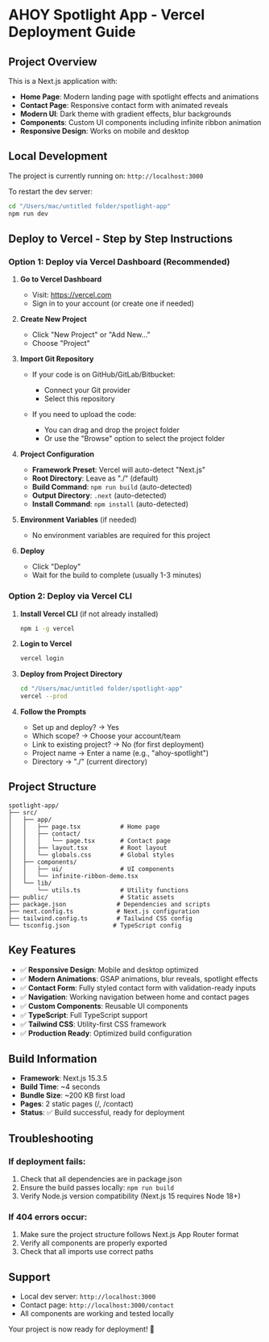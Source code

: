 # AHOY Spotlight App - Vercel Deployment Guide

## Project Overview
This is a Next.js application with:
- **Home Page**: Modern landing page with spotlight effects and animations
- **Contact Page**: Responsive contact form with animated reveals
- **Modern UI**: Dark theme with gradient effects, blur backgrounds
- **Components**: Custom UI components including infinite ribbon animation
- **Responsive Design**: Works on mobile and desktop

## Local Development
The project is currently running on: `http://localhost:3000`

To restart the dev server:
```bash
cd "/Users/mac/untitled folder/spotlight-app"
npm run dev
```

## Deploy to Vercel - Step by Step Instructions

### Option 1: Deploy via Vercel Dashboard (Recommended)

1. **Go to Vercel Dashboard**
   - Visit: https://vercel.com
   - Sign in to your account (or create one if needed)

2. **Create New Project**
   - Click "New Project" or "Add New..."
   - Choose "Project"

3. **Import Git Repository**
   - If your code is on GitHub/GitLab/Bitbucket:
     - Connect your Git provider
     - Select this repository
   
   - If you need to upload the code:
     - You can drag and drop the project folder
     - Or use the "Browse" option to select the project folder

4. **Project Configuration**
   - **Framework Preset**: Vercel will auto-detect "Next.js"
   - **Root Directory**: Leave as "./" (default)
   - **Build Command**: `npm run build` (auto-detected)
   - **Output Directory**: `.next` (auto-detected)
   - **Install Command**: `npm install` (auto-detected)

5. **Environment Variables** (if needed)
   - No environment variables are required for this project

6. **Deploy**
   - Click "Deploy"
   - Wait for the build to complete (usually 1-3 minutes)

### Option 2: Deploy via Vercel CLI

1. **Install Vercel CLI** (if not already installed)
   ```bash
   npm i -g vercel
   ```

2. **Login to Vercel**
   ```bash
   vercel login
   ```

3. **Deploy from Project Directory**
   ```bash
   cd "/Users/mac/untitled folder/spotlight-app"
   vercel --prod
   ```

4. **Follow the Prompts**
   - Set up and deploy? → Yes
   - Which scope? → Choose your account/team
   - Link to existing project? → No (for first deployment)
   - Project name → Enter a name (e.g., "ahoy-spotlight")
   - Directory → "./" (current directory)

## Project Structure
```
spotlight-app/
├── src/
│   ├── app/
│   │   ├── page.tsx           # Home page
│   │   ├── contact/
│   │   │   └── page.tsx       # Contact page
│   │   ├── layout.tsx         # Root layout
│   │   └── globals.css        # Global styles
│   ├── components/
│   │   ├── ui/                # UI components
│   │   └── infinite-ribbon-demo.tsx
│   └── lib/
│       └── utils.ts           # Utility functions
├── public/                    # Static assets
├── package.json              # Dependencies and scripts
├── next.config.ts            # Next.js configuration
├── tailwind.config.ts        # Tailwind CSS config
└── tsconfig.json            # TypeScript config
```

## Key Features
- ✅ **Responsive Design**: Mobile and desktop optimized
- ✅ **Modern Animations**: GSAP animations, blur reveals, spotlight effects
- ✅ **Contact Form**: Fully styled contact form with validation-ready inputs
- ✅ **Navigation**: Working navigation between home and contact pages
- ✅ **Custom Components**: Reusable UI components
- ✅ **TypeScript**: Full TypeScript support
- ✅ **Tailwind CSS**: Utility-first CSS framework
- ✅ **Production Ready**: Optimized build configuration

## Build Information
- **Framework**: Next.js 15.3.5
- **Build Time**: ~4 seconds
- **Bundle Size**: ~200 KB first load
- **Pages**: 2 static pages (/, /contact)
- **Status**: ✅ Build successful, ready for deployment

## Troubleshooting

### If deployment fails:
1. Check that all dependencies are in package.json
2. Ensure the build passes locally: `npm run build`
3. Verify Node.js version compatibility (Next.js 15 requires Node 18+)

### If 404 errors occur:
1. Make sure the project structure follows Next.js App Router format
2. Verify all components are properly exported
3. Check that all imports use correct paths

## Support
- Local dev server: `http://localhost:3000`
- Contact page: `http://localhost:3000/contact`
- All components are working and tested locally

Your project is now ready for deployment! 🚀
